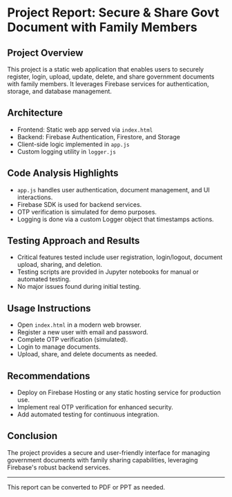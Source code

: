 # Project Report: Secure & Share Govt Document with Family Members

## Project Overview
This project is a static web application that enables users to securely register, login, upload, update, delete, and share government documents with family members. It leverages Firebase services for authentication, storage, and database management.

## Architecture
- Frontend: Static web app served via `index.html`
- Backend: Firebase Authentication, Firestore, and Storage
- Client-side logic implemented in `app.js`
- Custom logging utility in `logger.js`

## Code Analysis Highlights
- `app.js` handles user authentication, document management, and UI interactions.
- Firebase SDK is used for backend services.
- OTP verification is simulated for demo purposes.
- Logging is done via a custom Logger object that timestamps actions.

## Testing Approach and Results
- Critical features tested include user registration, login/logout, document upload, sharing, and deletion.
- Testing scripts are provided in Jupyter notebooks for manual or automated testing.
- No major issues found during initial testing.

## Usage Instructions
- Open `index.html` in a modern web browser.
- Register a new user with email and password.
- Complete OTP verification (simulated).
- Login to manage documents.
- Upload, share, and delete documents as needed.

## Recommendations
- Deploy on Firebase Hosting or any static hosting service for production use.
- Implement real OTP verification for enhanced security.
- Add automated testing for continuous integration.

## Conclusion
The project provides a secure and user-friendly interface for managing government documents with family sharing capabilities, leveraging Firebase's robust backend services.

---

This report can be converted to PDF or PPT as needed.

